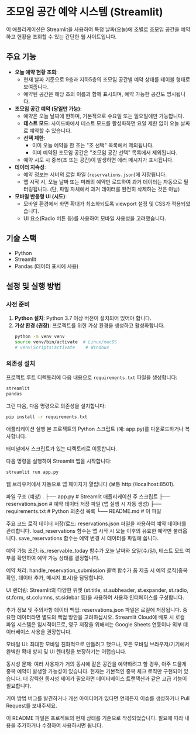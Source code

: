 # 조모임 공간 예약 시스템 (Streamlit)

이 애플리케이션은 Streamlit을 사용하여 특정 날짜(오늘)에 조별로 조모임 공간을 예약하고 현황을 조회할 수 있는 간단한 웹 사이트입니다.

## 주요 기능

*   **오늘 예약 현황 조회**:
    *   현재 날짜 기준으로 9층과 지하5층의 조모임 공간별 예약 상태를 테이블 형태로 보여줍니다.
    *   예약된 공간은 해당 조의 이름과 함께 표시되며, 예약 가능한 공간도 명시됩니다.
*   **조모임 공간 예약 (당일만 가능)**:
    *   예약은 오늘 날짜에 한하며, 기본적으로 수요일 또는 일요일에만 가능합니다.
    *   **테스트 모드**: 사이드바에서 테스트 모드를 활성화하면 요일 제한 없이 오늘 날짜로 예약할 수 있습니다.
    *   **선택 제한**:
        *   이미 오늘 예약을 한 조는 "조 선택" 목록에서 제외됩니다.
        *   이미 예약된 조모임 공간은 "조모임 공간 선택" 목록에서 제외됩니다.
    *   예약 시도 시 중복(조 또는 공간)이 발생하면 에러 메시지가 표시됩니다.
*   **데이터 지속성**:
    *   예약 정보는 서버의 로컬 파일 (`reservations.json`)에 저장됩니다.
    *   앱 시작 시, 오늘 날짜 또는 미래의 예약만 로드하여 과거 데이터는 자동으로 필터링됩니다. (단, 파일 자체에서 과거 데이터를 완전히 삭제하는 것은 아님)
*   **모바일 반응형 UI (시도)**:
    *   모바일 환경에서 화면 확대가 최소화되도록 viewport 설정 및 CSS가 적용되었습니다.
    *   UI 요소(Radio 버튼 등)를 사용하여 모바일 사용성을 고려했습니다.

## 기술 스택

*   Python
*   Streamlit
*   Pandas (데이터 표시에 사용)

## 설정 및 실행 방법

### 사전 준비

1.  **Python 설치**: Python 3.7 이상 버전이 설치되어 있어야 합니다.
2.  **가상 환경 (권장)**: 프로젝트를 위한 가상 환경을 생성하고 활성화합니다.
    ```bash
    python -m venv venv
    source venv/bin/activate  # Linux/macOS
    # venv\Scripts\activate    # Windows
    ```

### 의존성 설치

프로젝트 루트 디렉토리에 다음 내용으로 `requirements.txt` 파일을 생성합니다:

```bash
streamlit
pandas
```
그런 다음, 다음 명령으로 의존성을 설치합니다:

```bash
pip install -r requirements.txt
```
애플리케이션 실행
본 프로젝트의 Python 스크립트 (예: app.py)를 다운로드하거나 복사합니다.

터미널에서 스크립트가 있는 디렉토리로 이동합니다.

다음 명령을 실행하여 Streamlit 앱을 시작합니다:
```bash
streamlit run app.py
```
웹 브라우저에서 자동으로 앱 페이지가 열립니다 (보통 http://localhost:8501).

파일 구조 (예상)
.
├── app.py                 # Streamlit 애플리케이션 주 스크립트
├── reservations.json      # 예약 데이터 저장 파일 (앱 실행 시 자동 생성)
├── requirements.txt       # Python 의존성 목록
└── README.md              # 이 파일

주요 코드 로직
데이터 저장/로드: reservations.json 파일을 사용하여 예약 데이터를 관리합니다. load_reservations 함수는 앱 시작 시 오늘 이후의 유효한 예약만 불러옵니다. save_reservations 함수는 예약 변경 시 데이터를 파일에 씁니다.

예약 가능 조건: is_reservable_today 함수가 오늘 날짜와 요일(수/일), 테스트 모드 여부를 확인하여 예약 가능 상태를 결정합니다.

예약 처리: handle_reservation_submission 콜백 함수가 폼 제출 시 예약 로직(중복 확인, 데이터 추가, 메시지 표시)을 담당합니다.

UI 렌더링: Streamlit의 다양한 위젯 (st.title, st.subheader, st.expander, st.radio, st.form, st.columns, st.sidebar 등)을 사용하여 사용자 인터페이스를 구성합니다.

추가 정보 및 주의사항
데이터 백업: reservations.json 파일은 로컬에 저장됩니다. 중요한 데이터라면 별도의 백업 방안을 고려하십시오. Streamlit Cloud에 배포 시 로컬 파일 시스템은 임시적이므로, 영구 저장을 위해서는 Google Sheets 연동이나 외부 데이터베이스 사용을 권장합니다.

모바일 UI: 최대한 모바일 친화적으로 만들려고 했으나, 모든 모바일 브라우저/기기에서 완벽한 확대 방지 및 UI 렌더링을 보장하기는 어렵습니다.

동시성 문제: 여러 사용자가 거의 동시에 같은 공간을 예약하려고 할 경우, 아주 드물게 중복 예약이 발생할 가능성이 있습니다. 현재는 기본적인 중복 체크 로직만 구현되어 있습니다. 더 강력한 동시성 제어가 필요하면 데이터베이스 트랜잭션과 같은 고급 기능이 필요합니다.

기여 방법
버그를 발견하거나 개선 아이디어가 있다면 언제든지 이슈를 생성하거나 Pull Request를 보내주세요.

이 README 파일은 프로젝트의 현재 상태를 기준으로 작성되었습니다. 필요에 따라 내용을 추가하거나 수정하여 사용하시면 됩니다.
